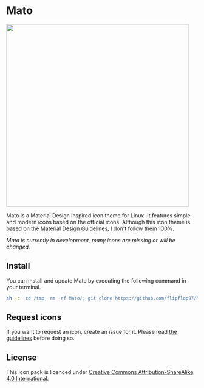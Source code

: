 # Mato
<img src="https://raw.githubusercontent.com/flipflop97/Mato/master/previews/preview.png" width="480px">

Mato is a Material Design inspired icon theme for Linux. It features simple and modern icons based on the official icons. Although this icon theme is based on the Material Design Guidelines, I don't follow them 100%.

*Mato is currently in development, many icons are missing or will be changed.*

## Install
You can install and update Mato by executing the following command in your terminal.
```bash
sh -c 'cd /tmp; rm -rf Mato/; git clone https://github.com/flipflop97/Mato.git; cd Mato; ./install.sh'
```

## Request icons
If you want to request an icon, create an issue for it. Please read [the guidelines](CONTRIBUTING.md) before doing so.

## License
This icon pack is licenced under [Creative Commons Attribution-ShareAlike 4.0 International](https://tldrlegal.com/license/creative-commons-attribution-sharealike-4.0-international-(cc-by-sa-4.0)).
